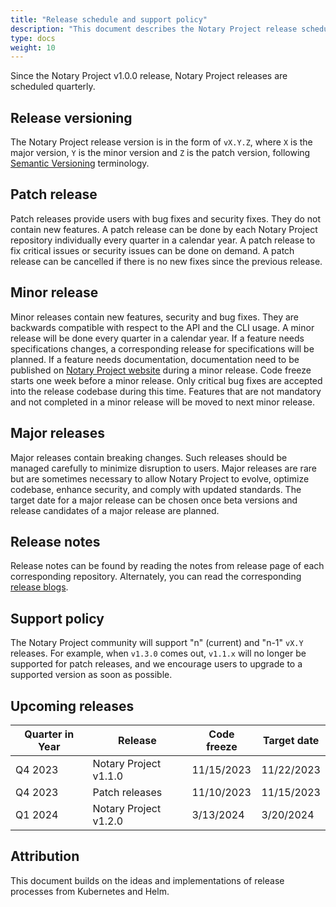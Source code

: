 ```yaml
---
title: "Release schedule and support policy"
description: "This document describes the Notary Project release schedule and support policy"
type: docs
weight: 10
---
```


Since the Notary Project v1.0.0 release, Notary Project releases are scheduled quarterly.

## Release versioning

The Notary Project release version is in the form of `vX.Y.Z`, where `X` is the major version, `Y` is the minor version and `Z` is the patch version, following [Semantic Versioning](https://semver.org/spec/v2.0.0.html) terminology.

## Patch release

Patch releases provide users with bug fixes and security fixes. They do not contain new features. A patch release can be done by each Notary Project repository individually every quarter in a calendar year. A patch release to fix critical issues or security issues can be done on demand. A patch release can be cancelled if there is no new fixes since the previous release.

## Minor release

Minor releases contain new features, security and bug fixes. They are backwards compatible with respect to the API and the CLI usage. A minor release will be done every quarter in a calendar year. If a feature needs specifications changes, a corresponding release for specifications will be planned. If a feature needs documentation, documentation need to be published on [Notary Project website](https://notaryproject.dev/docs/) during a minor release. Code freeze starts one week before a minor release. Only critical bug fixes are accepted into the release codebase during this time. Features that are not mandatory and not completed in a minor release will be moved to next minor release.

## Major releases

Major releases contain breaking changes. Such releases should be managed carefully to minimize disruption to users. Major releases are rare but are sometimes necessary to allow Notary Project to evolve, optimize codebase, enhance security, and comply with updated standards. The target date for a major release can be chosen once beta versions and release candidates of a major release are planned.

## Release notes

Release notes can be found by reading the notes from release page of each corresponding repository. Alternately, you can read the corresponding [release blogs](https://notaryproject.dev/blog/).

## Support policy

The Notary Project community will support "n" (current) and "n-1" `vX.Y` releases. For example, when `v1.3.0` comes out, `v1.1.x` will no longer be supported for patch releases, and we encourage users to upgrade to a supported version as soon as possible. 

## Upcoming releases

| Quarter in Year | Release                          | Code freeze | Target date |
| --------------- | -------------------------------- | ----------- | ----------- |
| Q4 2023         | Notary Project v1.1.0            | 11/15/2023  | 11/22/2023  |
| Q4 2023         | Patch releases                   | 11/10/2023  | 11/15/2023  |
| Q1 2024         | Notary Project v1.2.0            | 3/13/2024   | 3/20/2024   |

## Attribution

This document builds on the ideas and implementations of release processes from Kubernetes and Helm.

